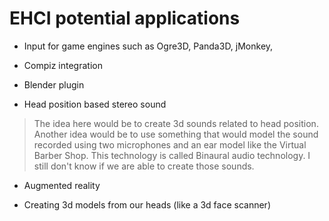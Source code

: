 # EHCI potential applications #

  * Input for game engines such as Ogre3D, Panda3D, jMonkey,

  * Compiz integration

  * Blender plugin

  * Head position based stereo sound

> The idea here would be to create 3d sounds related to head position. Another idea would be to use something that would model the sound recorded using two microphones and an ear model like the Virtual Barber Shop. This technology is called Binaural audio technology. I still don't know if we are able to create those sounds.

  * Augmented reality

  * Creating 3d models from our heads (like a 3d face scanner)
